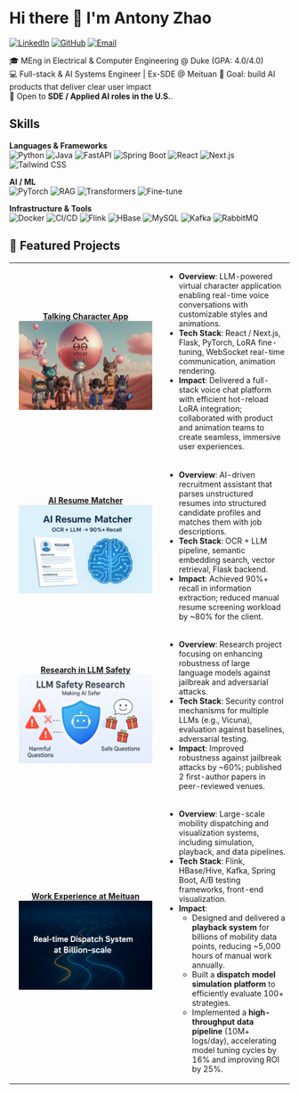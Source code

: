 # Hi there 👋 I'm Antony Zhao  

[![LinkedIn](https://img.shields.io/badge/LinkedIn-0A66C2?logo=linkedin&logoColor=white)](https://www.linkedin.com/in/antony957/)
[![GitHub](https://img.shields.io/badge/GitHub-black?logo=github&logoColor=white)](https://github.com/antony957) 
[![Email](https://img.shields.io/badge/Email-cz207@duke.edu-red?logo=gmail&logoColor=white)](mailto:cz207@duke.edu)

🎓 MEng in Electrical & Computer Engineering @ Duke (GPA: 4.0/4.0)  
💻 Full-stack & AI Systems Engineer | Ex-SDE @ Meituan
🚀 Goal: build AI products that deliver clear user impact  
🎯 Open to **SDE / Applied AI roles in the U.S.**.



## Skills

**Languages & Frameworks**  
![Python](https://img.shields.io/badge/Python-3776AB?logo=python&logoColor=white) 
![Java](https://img.shields.io/badge/Java-007396?logo=openjdk&logoColor=white)
![FastAPI](https://img.shields.io/badge/FastAPI-009688?logo=fastapi&logoColor=white) 
![Spring Boot](https://img.shields.io/badge/SpringBoot-6DB33F?logo=springboot&logoColor=white) 
![React](https://img.shields.io/badge/React-20232A?logo=react&logoColor=61DAFB) 
![Next.js](https://img.shields.io/badge/Next.js-000000?logo=nextdotjs&logoColor=white) 
![Tailwind CSS](https://img.shields.io/badge/TailwindCSS-38B2AC?logo=tailwindcss&logoColor=white)  

**AI / ML**  
![PyTorch](https://img.shields.io/badge/PyTorch-EE4C2C?logo=pytorch&logoColor=white) 
![RAG](https://img.shields.io/badge/RAG-FF6F00?logo=graphql&logoColor=white) 
![Transformers](https://img.shields.io/badge/Transformers-FF6F00?logo=huggingface&logoColor=white)
![Fine-tune](https://img.shields.io/badge/Fine--tune-4CAF50?logo=openai&logoColor=white)

**Infrastructure & Tools**  
![Docker](https://img.shields.io/badge/Docker-2496ED?logo=docker&logoColor=white) 
![CI/CD](https://img.shields.io/badge/CI%2FCD-2088FF?logo=githubactions&logoColor=white) 
![Flink](https://img.shields.io/badge/Flink-E6526F?logo=apacheflink&logoColor=white) 
![HBase](https://img.shields.io/badge/HBase-5A2D81?logo=apachehive&logoColor=white) 
![MySQL](https://img.shields.io/badge/MySQL-4479A1?logo=mysql&logoColor=white) 
![Kafka](https://img.shields.io/badge/Kafka-231F20?logo=apachekafka&logoColor=white) 
![RabbitMQ](https://img.shields.io/badge/RabbitMQ-FF6600?logo=rabbitmq&logoColor=white)  

## 🌟 Featured Projects

<table>
  <!-- Talking Character App -->
  <tr>
    <td width="260" align="center">
      <a href="https://github.com/Antony957/ohcat"><strong>Talking Character App</strong></a><br/>
      <a href="https://github.com/Antony957/ohcat">
        <img src="assets/Ohcat.png" alt="Ohcat" width="240"/>
      </a>
    </td>
    <td>
      <ul>
        <li><strong>Overview</strong>: LLM-powered virtual character application enabling real-time voice conversations with customizable styles and animations.</li>
        <li><strong>Tech Stack</strong>: React / Next.js, Flask, PyTorch, LoRA fine-tuning, WebSocket real-time communication, animation rendering.</li>
        <li><strong>Impact</strong>: Delivered a full-stack voice chat platform with efficient hot-reload LoRA integration; collaborated with product and animation teams to create seamless, immersive user experiences.</li>
      </ul>
    </td>
  </tr>

  <!-- AI Resume Matcher -->
  <tr>
    <td width="260" align="center">
      <a href="https://github.com/Antony957/ai_resume_matcher"><strong>AI Resume Matcher</strong></a><br/>
      <a href="https://github.com/Antony957/ai_resume_matcher">
        <img src="assets/ResumeMatcher.png" alt="ResumeMatcher" width="240"/>
      </a>
    </td>
    <td>
      <ul>
        <li><strong>Overview</strong>: AI-driven recruitment assistant that parses unstructured resumes into structured candidate profiles and matches them with job descriptions.</li>
        <li><strong>Tech Stack</strong>: OCR + LLM pipeline, semantic embedding search, vector retrieval, Flask backend.</li>
        <li><strong>Impact</strong>: Achieved 90%+ recall in information extraction; reduced manual resume screening workload by ~80% for the client.</li>
      </ul>
    </td>
  </tr>

  <!-- Research in LLM Safety -->
  <tr>
    <td width="260" align="center">
      <a href="https://github.com/Antony957/llm_safety"><strong>Research in LLM Safety</strong></a><br/>
      <a href="https://github.com/Antony957/llm_safety">
        <img src="assets/LLMResearch.png" alt="LLMResearch" width="240"/>
      </a>
    </td>
    <td>
      <ul>
        <li><strong>Overview</strong>: Research project focusing on enhancing robustness of large language models against jailbreak and adversarial attacks.</li>
        <li><strong>Tech Stack</strong>: Security control mechanisms for multiple LLMs (e.g., Vicuna), evaluation against baselines, adversarial testing.</li>
        <li><strong>Impact</strong>: Improved robustness against jailbreak attacks by ~60%; published 2 first-author papers in peer-reviewed venues.</li>
      </ul>
    </td>
  </tr>

  <!-- Work Experience at Meituan -->
  <tr>
    <td width="260" align="center">
      <a href="https://github.com/Antony957/meituan_dispatch"><strong>Work Experience at Meituan</strong></a><br/>
      <a href="https://github.com/Antony957/meituan_dispatch">
        <img src="assets/MeituanExperience.png" alt="MeituanExperience" width="240"/>
      </a>
    </td>
    <td>
      <ul>
        <li><strong>Overview</strong>: Large-scale mobility dispatching and visualization systems, including simulation, playback, and data pipelines.</li>
        <li><strong>Tech Stack</strong>: Flink, HBase/Hive, Kafka, Spring Boot, A/B testing frameworks, front-end visualization.</li>
        <li><strong>Impact</strong>:
          <ul>
            <li>Designed and delivered a <strong>playback system</strong> for billions of mobility data points, reducing ~5,000 hours of manual work annually.</li>
            <li>Built a <strong>dispatch model simulation platform</strong> to efficiently evaluate 100+ strategies.</li>
            <li>Implemented a <strong>high-throughput data pipeline</strong> (10M+ logs/day), accelerating model tuning cycles by 16% and improving ROI by 25%.</li>
          </ul>
        </li>
      </ul>
    </td>
  </tr>
</table>
